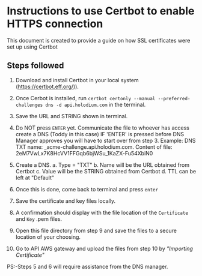 # Instructions to use Certbot to enable HTTPS connection

This document is created to provide a guide on how SSL certificates were set up using Certbot

## Steps followed
1. Download and install Certbot in your local system
(https://certbot.eff.org/)).
3. Once Cerbot is installed, run `certbot certonly --manual --preferred-challenges dns -d api.holodium.com` in the terminal.
4. Save the URL and STRING shown in terminal.
5. Do NOT press `ENTER` yet. Communicate the file to whoever has access create a DNS      (Toddy in this case)
   IF 'ENTER' is pressed before DNS Manager approves you will have to start over from    step 3.
	Example: DNS TXT name: _acme-challenge.api.holodium.com.
        Content of file: 2eM7VwLx7K8HcVV1FFGqb6bjWSu_1KaZX-Fu54XbiN0
6. Create a DNS.
  a. Type = "TXT"
  b. Name will be the URL obtained from Certbot
  c. Value will be the STRING obtained from Certbot
  d. TTL can be left at "Default"

7. Once this is done, come back to terminal and press `enter`
8. Save the certificate and key files locally.
9. A confirmation should display with the file location of the `Certificate` and `Key` .pem files.
10. Open this file directory from step 9 and save the files to a secure location of your choosing.
11. Go to API AWS gateway and upload the files from step 10 by _"Importing Certificate"_

PS:-Steps 5 and 6 will require assistance from the DNS manager.
